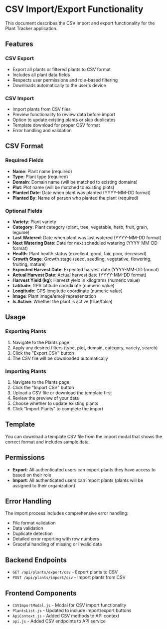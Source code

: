 # CSV Import/Export Functionality

This document describes the CSV import and export functionality for the Plant Tracker application.

## Features

### CSV Export
- Export all plants or filtered plants to CSV format
- Includes all plant data fields
- Respects user permissions and role-based filtering
- Downloads automatically to the user's device

### CSV Import
- Import plants from CSV files
- Preview functionality to review data before import
- Option to update existing plants or skip duplicates
- Template download for proper CSV format
- Error handling and validation

## CSV Format

### Required Fields
- **Name**: Plant name (required)
- **Type**: Plant type (required)
- **Domain**: Domain name (will be matched to existing domains)
- **Plot**: Plot name (will be matched to existing plots)
- **Planted Date**: Date when plant was planted (YYYY-MM-DD format)
- **Planted By**: Name of person who planted the plant (required)

### Optional Fields
- **Variety**: Plant variety
- **Category**: Plant category (plant, tree, vegetable, herb, fruit, grain, legume)
- **Last Watered**: Date when plant was last watered (YYYY-MM-DD format)
- **Next Watering Date**: Date for next scheduled watering (YYYY-MM-DD format)
- **Health**: Plant health status (excellent, good, fair, poor, deceased)
- **Growth Stage**: Growth stage (seed, seedling, vegetative, flowering, fruiting, mature)
- **Expected Harvest Date**: Expected harvest date (YYYY-MM-DD format)
- **Actual Harvest Date**: Actual harvest date (YYYY-MM-DD format)
- **Harvest Yield (kg)**: Harvest yield in kilograms (numeric value)
- **Latitude**: GPS latitude coordinate (numeric value)
- **Longitude**: GPS longitude coordinate (numeric value)
- **Image**: Plant image/emoji representation
- **Is Active**: Whether the plant is active (true/false)

## Usage

### Exporting Plants

1. Navigate to the Plants page
2. Apply any desired filters (type, plot, domain, category, variety, search)
3. Click the "Export CSV" button
4. The CSV file will be downloaded automatically

### Importing Plants

1. Navigate to the Plants page
2. Click the "Import CSV" button
3. Upload a CSV file or download the template first
4. Review the preview of your data
5. Choose whether to update existing plants
6. Click "Import Plants" to complete the import

## Template

You can download a template CSV file from the import modal that shows the correct format and includes sample data.

## Permissions

- **Export**: All authenticated users can export plants they have access to based on their role
- **Import**: All authenticated users can import plants (plants will be assigned to their organization)

## Error Handling

The import process includes comprehensive error handling:
- File format validation
- Data validation
- Duplicate detection
- Detailed error reporting with row numbers
- Graceful handling of missing or invalid data

## Backend Endpoints

- `GET /api/plants/export/csv` - Export plants to CSV
- `POST /api/plants/import/csv` - Import plants from CSV

## Frontend Components

- `CSVImportModal.js` - Modal for CSV import functionality
- `PlantsList.js` - Updated to include import/export buttons
- `ApiContext.js` - Added CSV methods to API context
- `api.js` - Added CSV endpoints to API service
